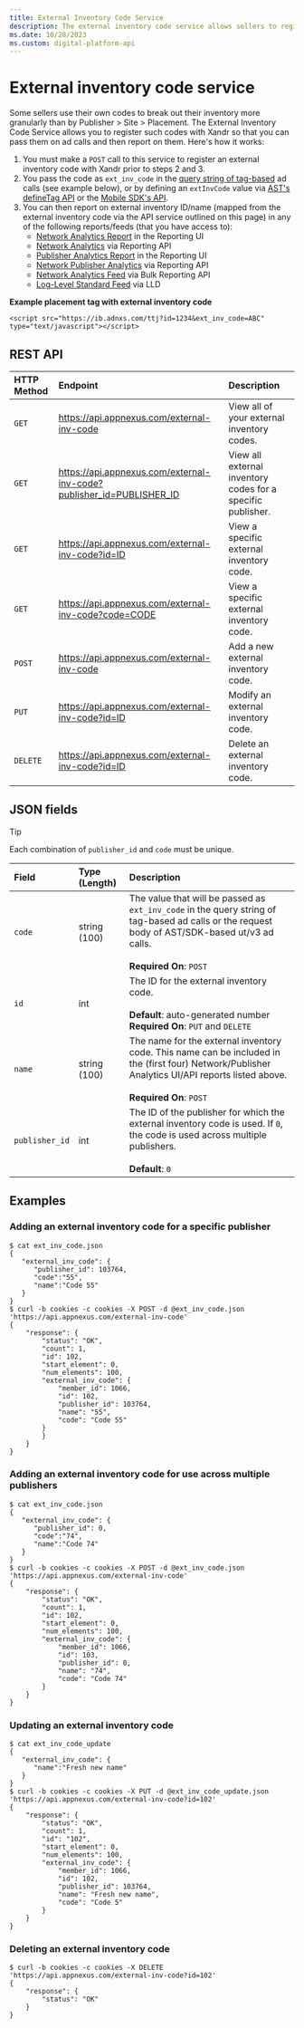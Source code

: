```yaml
---
title: External Inventory Code Service
description: The external inventory code service allows sellers to register their own codes for granular inventory breakdown and report on them during ad calls.
ms.date: 10/28/2023
ms.custom: digital-platform-api
---
```


# External inventory code service

Some sellers use their own codes to break out their inventory more granularly than by Publisher \> Site \> Placement. The External Inventory Code Service allows you to register such codes with Xandr so that you can pass them on ad calls and then report on them. Here's how it works:

1. You must make a `POST` call to this service to register an external inventory code with Xandr prior to steps 2 and 3.
1. You pass the code as `ext_inv_code` in the [query string of tag-based](../monetize/placement-tag-parameters.md) ad calls (see example below), or by defining an `extInvCode` value via [AST's defineTag API](../seller-tag/define-tag.md) or the [Mobile SDK's API](../mobile-sdk/support-for-external-inventory-code-and-traffic-source-code-on-android.md).
1. You can then report on external inventory ID/name (mapped from the external inventory code via the API service outlined on this page) in any of the following reports/feeds (that you have access to):  
    - [Network Analytics Report](../monetize/network-analytics-report.md) in the Reporting UI
    - [Network Analytics](./network-analytics.md) via Reporting API
    - [Publisher Analytics Report](../monetize/publisher-analytics.md) in the Reporting UI
    - [Network Publisher Analytics](./network-publisher-analytics.md) via Reporting API
    - [Network Analytics Feed](./network-analytics-feed.md) via Bulk Reporting API
    - [Log-Level Standard Feed](../log-level-data/standard-feed.md) via LLD

**Example placement tag with external inventory code**

```
<script src="https://ib.adnxs.com/ttj?id=1234&ext_inv_code=ABC" type="text/javascript"></script>
```

## REST API

| HTTP Method | Endpoint | Description |
|:---|:---|:---|
| `GET` | https://api.appnexus.com/external-inv-code | View all of your external inventory codes. |
| `GET` | https://api.appnexus.com/external-inv-code?publisher_id=PUBLISHER_ID | View all external inventory codes for a specific publisher. |
| `GET` | https://api.appnexus.com/external-inv-code?id=ID | View a specific external inventory code. |
| `GET` | https://api.appnexus.com/external-inv-code?code=CODE | View a specific external inventory code. |
| `POST` | https://api.appnexus.com/external-inv-code | Add a new external inventory code. |
| `PUT` | https://api.appnexus.com/external-inv-code?id=ID | Modify an external inventory code. |
| `DELETE` | https://api.appnexus.com/external-inv-code?id=ID | Delete an external inventory code. |

## JSON fields

> [!TIP]
> Each combination of `publisher_id` and `code` must be unique.

| Field | Type (Length) | Description |
|:---|:---|:---|
| `code` | string (100) | The value that will be passed as `ext_inv_code` in the query string of tag-based ad calls or the request body of AST/SDK-based ut/v3 ad calls.<br><br>**Required On**: `POST` |
| `id` | int | The ID for the external inventory code.<br><br>**Default**: auto-generated number<br>**Required On**: `PUT` and `DELETE` |
| `name` | string (100) | The name for the external inventory code. This name can be included in the (first four) Network/Publisher Analytics UI/API reports listed above.<br><br>**Required On**: `POST` |
| `publisher_id` | int | The ID of the publisher for which the external inventory code is used. If `0`, the code is used across multiple publishers.<br><br>**Default**: `0` |

## Examples

### Adding an external inventory code for a specific publisher

```
$ cat ext_inv_code.json
{
   "external_inv_code": {
      "publisher_id": 103764,
      "code":"55",
      "name":"Code 55"
   }
}
$ curl -b cookies -c cookies -X POST -d @ext_inv_code.json 'https://api.appnexus.com/external-inv-code'
{
    "response": {
        "status": "OK",
        "count": 1,
        "id": 102,
        "start_element": 0,
        "num_elements": 100,
        "external_inv_code": {
            "member_id": 1066,
            "id": 102,
            "publisher_id": 103764,
            "name": "55",
            "code": "Code 55"
        }
        }
    }
}
```

### Adding an external inventory code for use across multiple publishers

```
$ cat ext_inv_code.json
{
   "external_inv_code": {
      "publisher_id": 0,
      "code":"74",
      "name":"Code 74"
   }
}
$ curl -b cookies -c cookies -X POST -d @ext_inv_code.json 'https://api.appnexus.com/external-inv-code'
{
    "response": {
        "status": "OK",
        "count": 1,
        "id": 102,
        "start_element": 0,
        "num_elements": 100,
        "external_inv_code": {
            "member_id": 1066,
            "id": 103,
            "publisher_id": 0,
            "name": "74",
            "code": "Code 74"
        }
    }
}
```

### Updating an external inventory code

```
$ cat ext_inv_code_update
{
   "external_inv_code": {
      "name":"Fresh new name"
   }
}
$ curl -b cookies -c cookies -X PUT -d @ext_inv_code_update.json 'https://api.appnexus.com/external-inv-code?id=102'
{
    "response": {
        "status": "OK",
        "count": 1,
        "id": "102",
        "start_element": 0,
        "num_elements": 100,
        "external_inv_code": {
            "member_id": 1066,
            "id": 102,
            "publisher_id": 103764,
            "name": "Fresh new name",
            "code": "Code 5"
        }
    }
}
```

### Deleting an external inventory code

```
$ curl -b cookies -c cookies -X DELETE 'https://api.appnexus.com/external-inv-code?id=102'
{
    "response": {
        "status": "OK"
    }
}
```
